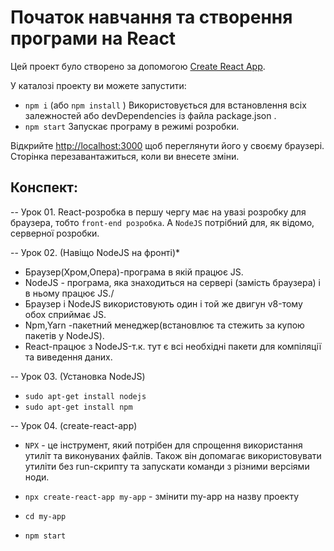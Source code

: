 # Початок навчання та створення програми на React
Цей проект було створено за допомогою [Create React App](https://github.com/facebook/create-react-app).

У каталозі проекту ви можете запустити:  
* `npm i` (або `npm install` ) Використовується для встановлення всіх залежностей або devDependencies із файла package.json .
* `npm start`  Запускає програму в режимі розробки.

Відкрийте [http://localhost:3000](http://localhost:3000) щоб переглянути його у своєму браузері.
Сторінка перезавантажиться, коли ви внесете зміни.


## Конспект:
-- Урок 01. React-розробка в першу чергу має на увазі розробку для браузера, тобто `front-end розробка`. А `NodeJS` потрібний для, як відомо, серверної розробки.

-- Урок 02. (Навіщо NodeJS на фронті)*
* Браузер(Хром,Опера)-програма в якій працює JS.
* NodeJS - програма, яка знаходиться на сервері (замість браузера) і в ньому працює JS./
* Браузер і NodeJS використовують один і той же двигун v8-тому обох сприймає JS.
* Npm,Yarn -пакетний менеджер(встановлює та стежить за купою пакетів у NodeJS).
* React-працює з NodeJS-т.к. тут є всі необхідні пакети для компіляції та виведення даних.
	
-- Урок 03. (Установка NodeJS)
* `sudo apt-get install nodejs`
* `sudo apt-get install npm`
		
-- Урок 04. (create-react-app)
* `NPX` - це інструмент, який потрібен для спрощення використання утиліт та виконуваних файлів. Також він допомагає використовувати утиліти без run-скрипту та запускати команди з різними версіями ноди.

* `npx create-react-app my-app`  - змінити my-app на назву проекту
* `cd my-app`
* `npm start`
